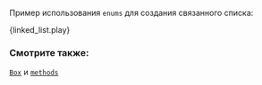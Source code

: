 Пример использования `enums` для создания связанного списка:

{linked_list.play}

### Смотрите также:

[`Box`][box] и [`methods`][methods]

[box]: ../../std/box.html
[methods]: ../../fn/methods.html
